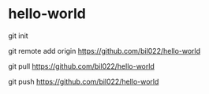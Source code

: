 # hello-world

git init

git remote add origin https://github.com/bil022/hello-world

git pull https://github.com/bil022/hello-world

git push https://github.com/bil022/hello-world
